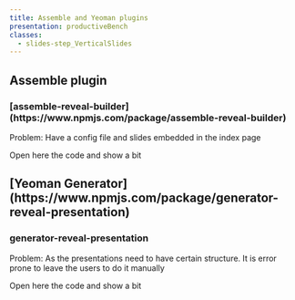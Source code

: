 ```yaml
---
title: Assemble and Yeoman plugins
presentation: productiveBench
classes:
  - slides-step_VerticalSlides
---
```


<section>
   <div class="ContentAligner ContentAligner-Vertical">
      <div class="title__container ContentAligner-CenterLeft">
          <h1 class="SlideContentTitle u-sans u-bold">Assemble plugin</h1>
          <div class="SlideTitleUnderline"></div>
      </div>
   <div class="ContentAligner-CenterRight">
         <h3 class="u-blue SlideContentSubtitle">[assemble-reveal-builder](https://www.npmjs.com/package/assemble-reveal-builder)</h3>
         <p>Problem: Have a config file and slides embedded in the index page</p>        
      </div>
  </div>
    <aside class="notes">
        Open here the code and show a bit
    </aside>
</section>


<section>
   <div class="ContentAligner ContentAligner-Vertical">
      <div class="title__container ContentAligner-CenterLeft">
          <h1 class="SlideContentTitle u-sans u-bold">[Yeoman Generator](https://www.npmjs.com/package/generator-reveal-presentation)</h1>
          <div class="SlideTitleUnderline"></div>
      </div>
   <div class="ContentAligner-CenterRight">
         <h3 class="u-blue SlideContentSubtitle">generator-reveal-presentation</h3>
         <p>Problem: As the presentations need to have certain structure. It is error prone to leave the users to do it manually</p>        
      </div>
  </div>
   <aside class="notes">
        Open here the code and show a bit
    </aside>
</section>

